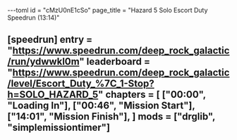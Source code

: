 ---toml
id = "cMzU0nE1cSo"
page_title = "Hazard 5 Solo Escort Duty Speedrun (13:14)"

[speedrun]
entry = "https://www.speedrun.com/deep_rock_galactic/run/ydwwkl0m"
leaderboard = "https://www.speedrun.com/deep_rock_galactic/level/Escort_Duty_%7C_1-Stop?h=SOLO_HAZARD_5"
chapters = [
  ["00:00", "Loading In"],
  ["00:46", "Mission Start"],
  ["14:01", "Mission Finish"],
]
mods = ["drglib", "simplemissiontimer"]
---
